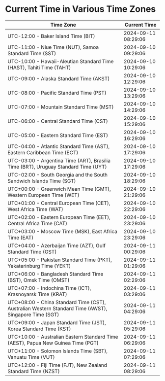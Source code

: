 # Current Time in Various Time Zones

| Time Zone | Current Time |
|-----------|--------------|
| UTC-12:00 - Baker Island Time (BIT) | 2024-09-11 08:29:06 |
| UTC-11:00 - Niue Time (NUT), Samoa Standard Time (SST) | 2024-09-10 09:29:06 |
| UTC-10:00 - Hawaii-Aleutian Standard Time (HAST), Tahiti Time (TAHT) | 2024-09-10 10:29:06 |
| UTC-09:00 - Alaska Standard Time (AKST) | 2024-09-10 12:29:06 |
| UTC-08:00 - Pacific Standard Time (PST) | 2024-09-10 13:29:06 |
| UTC-07:00 - Mountain Standard Time (MST) | 2024-09-10 14:29:06 |
| UTC-06:00 - Central Standard Time (CST) | 2024-09-10 15:29:06 |
| UTC-05:00 - Eastern Standard Time (EST) | 2024-09-10 16:29:06 |
| UTC-04:00 - Atlantic Standard Time (AST), Eastern Caribbean Time (ECT) | 2024-09-10 17:29:06 |
| UTC-03:00 - Argentina Time (ART), Brasília Time (BRT), Uruguay Standard Time (UYT) | 2024-09-10 17:29:06 |
| UTC-02:00 - South Georgia and the South Sandwich Islands Time (SGT) | 2024-09-10 18:29:06 |
| UTC±00:00 - Greenwich Mean Time (GMT), Western European Time (WET) | 2024-09-10 21:29:06 |
| UTC+01:00 - Central European Time (CET), West Africa Time (WAT) | 2024-09-10 22:29:06 |
| UTC+02:00 - Eastern European Time (EET), Central Africa Time (CAT) | 2024-09-10 23:29:06 |
| UTC+03:00 - Moscow Time (MSK), East Africa Time (EAT) | 2024-09-10 23:29:06 |
| UTC+04:00 - Azerbaijan Time (AZT), Gulf Standard Time (GST) | 2024-09-11 00:29:06 |
| UTC+05:00 - Pakistan Standard Time (PKT), Yekaterinburg Time (YEKT) | 2024-09-11 01:29:06 |
| UTC+06:00 - Bangladesh Standard Time (BST), Omsk Time (OMST) | 2024-09-11 02:29:06 |
| UTC+07:00 - Indochina Time (ICT), Krasnoyarsk Time (KRAT) | 2024-09-11 03:29:06 |
| UTC+08:00 - China Standard Time (CST), Australian Western Standard Time (AWST), Singapore Time (SGT) | 2024-09-11 04:29:06 |
| UTC+09:00 - Japan Standard Time (JST), Korea Standard Time (KST) | 2024-09-11 05:29:06 |
| UTC+10:00 - Australian Eastern Standard Time (AEST), Papua New Guinea Time (PGT) | 2024-09-11 06:29:06 |
| UTC+11:00 - Solomon Islands Time (SBT), Vanuatu Time (VUT) | 2024-09-11 07:29:06 |
| UTC+12:00 - Fiji Time (FJT), New Zealand Standard Time (NZST) | 2024-09-11 08:29:06 |
